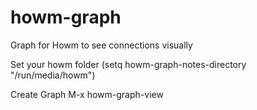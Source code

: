# howm-graph
Graph for Howm to see connections visually


   
Set your howm folder
(setq howm-graph-notes-directory "/run/media/howm") 

Create Graph 
M-x howm-graph-view

